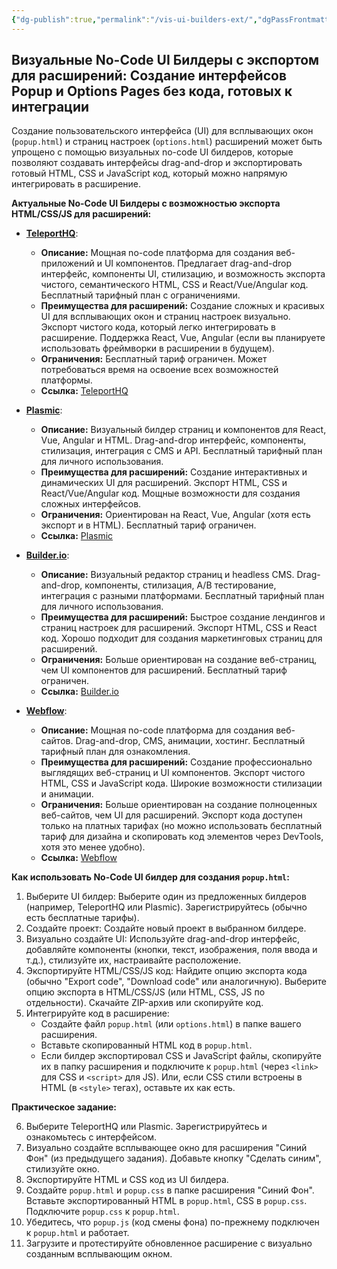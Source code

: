 ```yaml
---
{"dg-publish":true,"permalink":"/vis-ui-builders-ext/","dgPassFrontmatter":true}
---
```



## Визуальные No-Code UI Билдеры с экспортом для расширений: Создание интерфейсов Popup и Options Pages без кода, готовых к интеграции

Создание пользовательского интерфейса (UI) для всплывающих окон (`popup.html`) и страниц настроек (`options.html`) расширений может быть упрощено с помощью визуальных no-code UI билдеров, которые позволяют создавать интерфейсы drag-and-drop и экспортировать готовый HTML, CSS и JavaScript код, который можно напрямую интегрировать в расширение.

**Актуальные No-Code UI Билдеры с возможностью экспорта HTML/CSS/JS для расширений:**

*   **[TeleportHQ](https://teleporthq.io/)**:
    *   **Описание:**  Мощная no-code платформа для создания веб-приложений и UI компонентов. Предлагает drag-and-drop интерфейс, компоненты UI, стилизацию, и возможность экспорта чистого, семантического HTML, CSS и React/Vue/Angular код. Бесплатный тарифный план с ограничениями.
    *   **Преимущества для расширений:**  Создание сложных и красивых UI для всплывающих окон и страниц настроек визуально. Экспорт чистого кода, который легко интегрировать в расширение. Поддержка React, Vue, Angular (если вы планируете использовать фреймворки в расширении в будущем).
    *   **Ограничения:**  Бесплатный тариф ограничен. Может потребоваться время на освоение всех возможностей платформы.
    *   **Ссылка:** [TeleportHQ](https://teleporthq.io/)

*   **[Plasmic](https://www.plasmic.app/)**:
    *   **Описание:**  Визуальный билдер страниц и компонентов для React, Vue, Angular и HTML.  Drag-and-drop интерфейс, компоненты, стилизация, интеграция с CMS и API. Бесплатный тарифный план для личного использования.
    *   **Преимущества для расширений:**  Создание интерактивных и динамических UI для расширений. Экспорт HTML, CSS и React/Vue/Angular код.  Мощные возможности для создания сложных интерфейсов.
    *   **Ограничения:**  Ориентирован на React, Vue, Angular (хотя есть экспорт и в HTML). Бесплатный тариф ограничен.
    *   **Ссылка:** [Plasmic](https://www.plasmic.app/)

*   **[Builder.io](https://www.builder.io/)**:
    *   **Описание:**  Визуальный редактор страниц и headless CMS. Drag-and-drop, компоненты, стилизация, A/B тестирование, интеграция с разными платформами. Бесплатный тарифный план для личного использования.
    *   **Преимущества для расширений:**  Быстрое создание лендингов и страниц настроек для расширений. Экспорт HTML, CSS и React код.  Хорошо подходит для создания маркетинговых страниц для расширений.
    *   **Ограничения:**  Больше ориентирован на создание веб-страниц, чем UI компонентов для расширений. Бесплатный тариф ограничен.
    *   **Ссылка:** [Builder.io](https://www.builder.io/)

*   **[Webflow](https://webflow.com/)**:
    *   **Описание:**  Мощная no-code платформа для создания веб-сайтов. Drag-and-drop, CMS, анимации, хостинг. Бесплатный тарифный план для ознакомления.
    *   **Преимущества для расширений:**  Создание профессионально выглядящих веб-страниц и UI компонентов. Экспорт чистого HTML, CSS и JavaScript кода.  Широкие возможности стилизации и анимации.
    *   **Ограничения:**  Больше ориентирован на создание полноценных веб-сайтов, чем UI для расширений. Экспорт кода доступен только на платных тарифах (но можно использовать бесплатный тариф для дизайна и скопировать код элементов через DevTools, хотя это менее удобно).
    *   **Ссылка:** [Webflow](https://webflow.com/)

**Как использовать No-Code UI билдер для создания `popup.html`:**

1.  Выберите UI билдер:  Выберите один из предложенных билдеров (например, TeleportHQ или Plasmic). Зарегистрируйтесь (обычно есть бесплатные тарифы).
2.  Создайте проект:  Создайте новый проект в выбранном билдере.
3.  Визуально создайте UI:  Используйте drag-and-drop интерфейс, добавляйте компоненты (кнопки, текст, изображения, поля ввода и т.д.), стилизуйте их, настраивайте расположение.
4.  Экспортируйте HTML/CSS/JS код:  Найдите опцию экспорта кода (обычно "Export code", "Download code" или аналогичную). Выберите опцию экспорта в HTML/CSS/JS (или HTML, CSS, JS по отдельности). Скачайте ZIP-архив или скопируйте код.
5.  Интегрируйте код в расширение:
    *   Создайте файл `popup.html` (или `options.html`) в папке вашего расширения.
    *   Вставьте скопированный HTML код в `popup.html`.
    *   Если билдер экспортировал CSS и JavaScript файлы, скопируйте их в папку расширения и подключите к `popup.html` (через `<link>` для CSS и `<script>` для JS).  Или, если CSS стили встроены в HTML (в `<style>` тегах), оставьте их как есть.

**Практическое задание:**

6.  Выберите TeleportHQ или Plasmic. Зарегистрируйтесь и ознакомьтесь с интерфейсом.
7.  Визуально создайте всплывающее окно для расширения "Синий Фон" (из предыдущего задания). Добавьте кнопку "Сделать синим", стилизуйте окно.
8.  Экспортируйте HTML и CSS код из UI билдера.
9.  Создайте `popup.html` и `popup.css` в папке расширения "Синий Фон". Вставьте экспортированный HTML в `popup.html`, CSS в `popup.css`. Подключите `popup.css` к `popup.html`.
10.  Убедитесь, что `popup.js` (код смены фона) по-прежнему подключен к `popup.html` и работает.
11.  Загрузите и протестируйте обновленное расширение с визуально созданным всплывающим окном.
